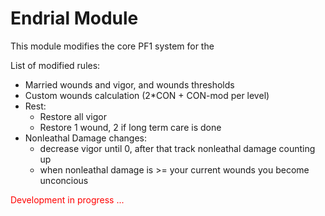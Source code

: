 # Endrial Module

This module modifies the core PF1 system for the 

List of modified rules:
- Married wounds and vigor, and wounds thresholds
- Custom wounds calculation (2*CON + CON-mod per level)
- Rest:
    - Restore all vigor
    - Restore 1 wound, 2 if long term care is done
- Nonleathal Damage changes:
    - decrease vigor until 0, after that track nonleathal damage counting up
    - when nonleathal damage is >= your current wounds you become unconcious 

<p style="color:red">Development in progress ...</p>

